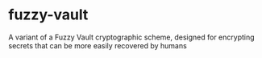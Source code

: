# fuzzy-vault
A variant of a Fuzzy Vault cryptographic scheme, designed for encrypting secrets that can be more easily recovered by humans

